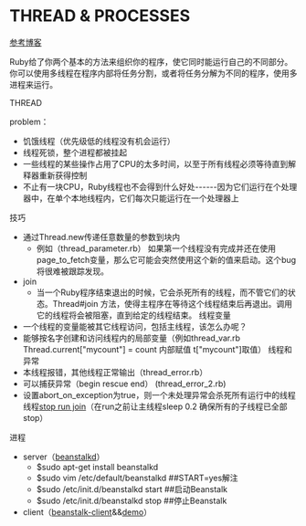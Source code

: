 THREAD & PROCESSES
===

[参考博客](http://www.douban.com/note/52006836/)

Ruby给了你两个基本的方法来组织你的程序，使它同时能运行自己的不同部分。
你可以使用多线程在程序内部将任务分割，或者将任务分解为不同的程序，使用多进程来运行。

THREAD

problem：

- 饥饿线程（优先级低的线程没有机会运行）
- 线程死锁，整个进程都被挂起
- 一些线程的某些操作占用了CPU的太多时间，以至于所有线程必须等待直到解释器重新获得控制
- 不止有一块CPU，Ruby线程也不会得到什么好处------因为它们运行在个处理器中，在单个本地线程内，它们每次只能运行在一个处理器上

技巧
- 通过Thread.new传递任意数量的参数到块内
    - 例如（thread_parameter.rb） 如果第一个线程没有完成并还在使用page_to_fetch变量，那么它可能会突然使用这个新的值来启动。这个bug将很难被跟踪发现。
- join
    - 当一个Ruby程序结束退出的时候，它会杀死所有的线程，而不管它们的状态。Thread#join 方法，使得主程序在等待这个线程结束后再退出。调用它的线程将会被阻塞，直到给定的线程结束。
线程变量
- 一个线程的变量能被其它线程访问，包括主线程，该怎么办呢？
- 能够按名字创建和访问线程内的局部变量（例如thread_var.rb  Thread.current["mycount"] = count 内部赋值   t["mycount"]取值）
线程和异常
- 本线程报错，其他线程正常输出（thread_error.rb）
- 可以捕获异常（begin rescue end） (thread_error_2.rb)
- 设置abort_on_exception为true，则一个未处理异常会杀死所有运行中的线程
线程[stop run join](https://ruby-china.org/topics/25828)（在run之前让主线程sleep 0.2 确保所有的子线程已全部stop）


进程
- server（[beanstalkd](http://birdinroom.blog.51cto.com/7740375/1344109)）
    - $sudo apt-get install beanstalkd
    - $sudo vim /etc/default/beanstalkd   ##START=yes解注
    - $sudo /etc/init.d/beanstalkd start  ##启动Beanstalk
    - $sudo /etc/init.d/beanstalkd stop   ##停止Beanstalk
- client（[beanstalk-client](https://github.com/kr/beanstalk-client-ruby)&&[demo](http://www.oschina.net/code/snippet_170216_11284)）





